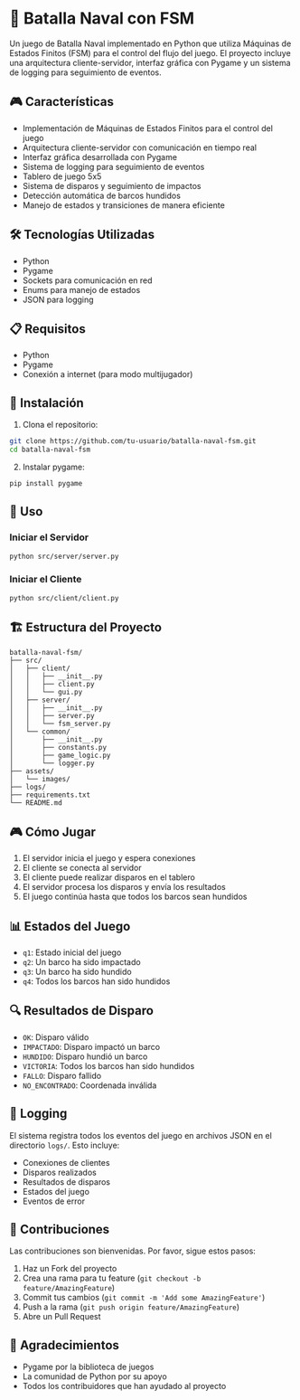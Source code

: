 # 🚢 Batalla Naval con FSM

Un juego de Batalla Naval implementado en Python que utiliza Máquinas de Estados Finitos (FSM) para el control del flujo del juego. El proyecto incluye una arquitectura cliente-servidor, interfaz gráfica con Pygame y un sistema de logging para seguimiento de eventos.

## 🎮 Características

- Implementación de Máquinas de Estados Finitos para el control del juego
- Arquitectura cliente-servidor con comunicación en tiempo real
- Interfaz gráfica desarrollada con Pygame
- Sistema de logging para seguimiento de eventos
- Tablero de juego 5x5
- Sistema de disparos y seguimiento de impactos
- Detección automática de barcos hundidos
- Manejo de estados y transiciones de manera eficiente

## 🛠️ Tecnologías Utilizadas

- Python
- Pygame
- Sockets para comunicación en red
- Enums para manejo de estados
- JSON para logging

## 📋 Requisitos

- Python
- Pygame
- Conexión a internet (para modo multijugador)

## 🚀 Instalación

1. Clona el repositorio:
```bash
git clone https://github.com/tu-usuario/batalla-naval-fsm.git
cd batalla-naval-fsm
```

2. Instalar pygame:
```bash
pip install pygame
```

## 🎯 Uso

### Iniciar el Servidor
```bash
python src/server/server.py
```

### Iniciar el Cliente
```bash
python src/client/client.py
```

## 🏗️ Estructura del Proyecto

```
batalla-naval-fsm/
├── src/
│   ├── client/
│   │   ├── __init__.py
│   │   ├── client.py
│   │   └── gui.py
│   ├── server/
│   │   ├── __init__.py
│   │   ├── server.py
│   │   └── fsm_server.py
│   └── common/
│       ├── __init__.py
│       ├── constants.py
│       ├── game_logic.py
│       └── logger.py
├── assets/
│   └── images/
├── logs/
├── requirements.txt
└── README.md
```

## 🎮 Cómo Jugar

1. El servidor inicia el juego y espera conexiones
2. El cliente se conecta al servidor
3. El cliente puede realizar disparos en el tablero
4. El servidor procesa los disparos y envía los resultados
5. El juego continúa hasta que todos los barcos sean hundidos

## 📊 Estados del Juego

- `q1`: Estado inicial del juego
- `q2`: Un barco ha sido impactado
- `q3`: Un barco ha sido hundido
- `q4`: Todos los barcos han sido hundidos

## 🔍 Resultados de Disparo

- `OK`: Disparo válido
- `IMPACTADO`: Disparo impactó un barco
- `HUNDIDO`: Disparo hundió un barco
- `VICTORIA`: Todos los barcos han sido hundidos
- `FALLO`: Disparo fallido
- `NO_ENCONTRADO`: Coordenada inválida

## 📝 Logging

El sistema registra todos los eventos del juego en archivos JSON en el directorio `logs/`. Esto incluye:
- Conexiones de clientes
- Disparos realizados
- Resultados de disparos
- Estados del juego
- Eventos de error

## 🤝 Contribuciones

Las contribuciones son bienvenidas. Por favor, sigue estos pasos:

1. Haz un Fork del proyecto
2. Crea una rama para tu feature (`git checkout -b feature/AmazingFeature`)
3. Commit tus cambios (`git commit -m 'Add some AmazingFeature'`)
4. Push a la rama (`git push origin feature/AmazingFeature`)
5. Abre un Pull Request

## 🙏 Agradecimientos

- Pygame por la biblioteca de juegos
- La comunidad de Python por su apoyo
- Todos los contribuidores que han ayudado al proyecto

